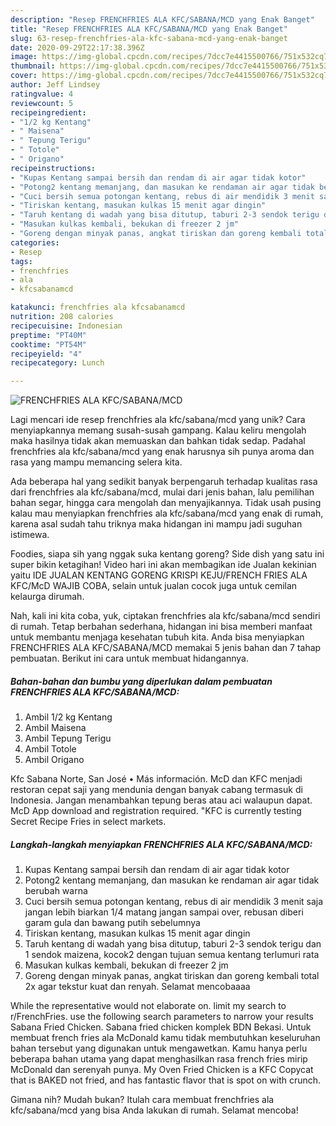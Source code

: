 ```yaml
---
description: "Resep FRENCHFRIES ALA KFC/SABANA/MCD yang Enak Banget"
title: "Resep FRENCHFRIES ALA KFC/SABANA/MCD yang Enak Banget"
slug: 63-resep-frenchfries-ala-kfc-sabana-mcd-yang-enak-banget
date: 2020-09-29T22:17:38.396Z
image: https://img-global.cpcdn.com/recipes/7dcc7e4415500766/751x532cq70/frenchfries-ala-kfcsabanamcd-foto-resep-utama.jpg
thumbnail: https://img-global.cpcdn.com/recipes/7dcc7e4415500766/751x532cq70/frenchfries-ala-kfcsabanamcd-foto-resep-utama.jpg
cover: https://img-global.cpcdn.com/recipes/7dcc7e4415500766/751x532cq70/frenchfries-ala-kfcsabanamcd-foto-resep-utama.jpg
author: Jeff Lindsey
ratingvalue: 4
reviewcount: 5
recipeingredient:
- "1/2 kg Kentang"
- " Maisena"
- " Tepung Terigu"
- " Totole"
- " Origano"
recipeinstructions:
- "Kupas Kentang sampai bersih dan rendam di air agar tidak kotor"
- "Potong2 kentang memanjang, dan masukan ke rendaman air agar tidak berubah warna"
- "Cuci bersih semua potongan kentang, rebus di air mendidik 3 menit saja jangan lebih biarkan 1/4 matang jangan sampai over, rebusan diberi garam gula dan bawang putih sebelumnya"
- "Tiriskan kentang, masukan kulkas 15 menit agar dingin"
- "Taruh kentang di wadah yang bisa ditutup, taburi 2-3 sendok terigu dan 1 sendok maizena, kocok2 dengan tujuan semua kentang terlumuri rata"
- "Masukan kulkas kembali, bekukan di freezer 2 jm"
- "Goreng dengan minyak panas, angkat tiriskan dan goreng kembali total 2x agar tekstur kuat dan renyah. Selamat mencobaaaa"
categories:
- Resep
tags:
- frenchfries
- ala
- kfcsabanamcd

katakunci: frenchfries ala kfcsabanamcd 
nutrition: 208 calories
recipecuisine: Indonesian
preptime: "PT40M"
cooktime: "PT54M"
recipeyield: "4"
recipecategory: Lunch

---
```



![FRENCHFRIES ALA KFC/SABANA/MCD](https://img-global.cpcdn.com/recipes/7dcc7e4415500766/751x532cq70/frenchfries-ala-kfcsabanamcd-foto-resep-utama.jpg)

Lagi mencari ide resep frenchfries ala kfc/sabana/mcd yang unik? Cara menyiapkannya memang susah-susah gampang. Kalau keliru mengolah maka hasilnya tidak akan memuaskan dan bahkan tidak sedap. Padahal frenchfries ala kfc/sabana/mcd yang enak harusnya sih punya aroma dan rasa yang mampu memancing selera kita.

Ada beberapa hal yang sedikit banyak berpengaruh terhadap kualitas rasa dari frenchfries ala kfc/sabana/mcd, mulai dari jenis bahan, lalu pemilihan bahan segar, hingga cara mengolah dan menyajikannya. Tidak usah pusing kalau mau menyiapkan frenchfries ala kfc/sabana/mcd yang enak di rumah, karena asal sudah tahu triknya maka hidangan ini mampu jadi suguhan istimewa.

Foodies, siapa sih yang nggak suka kentang goreng? Side dish yang satu ini super bikin ketagihan! Video hari ini akan membagikan ide Jualan kekinian yaitu IDE JUALAN KENTANG GORENG KRISPI KEJU/FRENCH FRIES ALA KFC/McD WAJIB COBA, selain untuk jualan cocok juga untuk cemilan kelaurga dirumah.


Nah, kali ini kita coba, yuk, ciptakan frenchfries ala kfc/sabana/mcd sendiri di rumah. Tetap berbahan sederhana, hidangan ini bisa memberi manfaat untuk membantu menjaga kesehatan tubuh kita. Anda bisa menyiapkan FRENCHFRIES ALA KFC/SABANA/MCD memakai 5 jenis bahan dan 7 tahap pembuatan. Berikut ini cara untuk membuat hidangannya.

<!--inarticleads1-->

##### Bahan-bahan dan bumbu yang diperlukan dalam pembuatan FRENCHFRIES ALA KFC/SABANA/MCD:

1. Ambil 1/2 kg Kentang
1. Ambil  Maisena
1. Ambil  Tepung Terigu
1. Ambil  Totole
1. Ambil  Origano


Kfc Sabana Norte, San José • Más información. McD dan KFC menjadi restoran cepat saji yang mendunia dengan banyak cabang termasuk di Indonesia. Jangan menambahkan tepung beras atau aci walaupun dapat. McD App download and registration required. &#34;KFC is currently testing Secret Recipe Fries in select markets. 

<!--inarticleads2-->

##### Langkah-langkah menyiapkan FRENCHFRIES ALA KFC/SABANA/MCD:

1. Kupas Kentang sampai bersih dan rendam di air agar tidak kotor
1. Potong2 kentang memanjang, dan masukan ke rendaman air agar tidak berubah warna
1. Cuci bersih semua potongan kentang, rebus di air mendidik 3 menit saja jangan lebih biarkan 1/4 matang jangan sampai over, rebusan diberi garam gula dan bawang putih sebelumnya
1. Tiriskan kentang, masukan kulkas 15 menit agar dingin
1. Taruh kentang di wadah yang bisa ditutup, taburi 2-3 sendok terigu dan 1 sendok maizena, kocok2 dengan tujuan semua kentang terlumuri rata
1. Masukan kulkas kembali, bekukan di freezer 2 jm
1. Goreng dengan minyak panas, angkat tiriskan dan goreng kembali total 2x agar tekstur kuat dan renyah. Selamat mencobaaaa


While the representative would not elaborate on. limit my search to r/FrenchFries. use the following search parameters to narrow your results Sabana Fried Chicken. Sabana fried chicken komplek BDN Bekasi. Untuk membuat french fries ala McDonald kamu tidak membutuhkan keseluruhan bahan tersebut yang digunakan untuk mengawetkan. Kamu hanya perlu beberapa bahan utama yang dapat menghasilkan rasa french fries mirip McDonald dan serenyah punya. My Oven Fried Chicken is a KFC Copycat that is BAKED not fried, and has fantastic flavor that is spot on with crunch. 

Gimana nih? Mudah bukan? Itulah cara membuat frenchfries ala kfc/sabana/mcd yang bisa Anda lakukan di rumah. Selamat mencoba!
